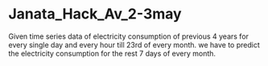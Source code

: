 # Janata_Hack_Av_2-3may
Given time series data of electricity consumption of previous 4 years for every single day and every hour till 23rd of every month. we have to predict the electricity consumption for the rest 7 days of every month.
